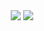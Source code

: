 <p align="center">
<img align="center"  src="https://github-readme-stats.vercel.app/api?username=WangHaoZhe&count_private=true&show_icons=true&include_all_commits=false&hide_border=true&hide_title=true" />
<img align="center"  src="https://github-readme-streak-stats.herokuapp.com/?user=WangHaoZhe&hide_border=true" />
</p>
